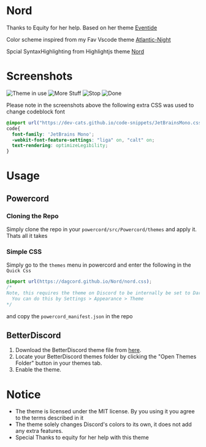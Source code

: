 # Nord

Thanks to Equity for her help. Based on her theme [Eventide](https://github.com/Equity/Eventide)

Color scheme inspired from my Fav Vscode theme [Atlantic-Night](https://github.com/mrpbennett/atlantic-night-vscode-theme/)

Spcial SyntaxHighlighting from Highlightjs theme [Nord](https://github.com/arcticicestudio/nord-highlightjs)

# Screenshots 
![Theme in use](https://daggy.questionable.link/b3De39.png)
![More Stuff](https://daggy.questionable.link/1SZPc7.png)
![Stop](https://daggy.questionable.link/RcABKg.png)
![Done](https://i.imgur.com/mw60T5w.png)

Please note in the screenshots above the following extra CSS was used to change codeblock font
```css
@import url("https://dev-cats.github.io/code-snippets/JetBrainsMono.css");
code{
  font-family: 'JetBrains Mono';
  -webkit-font-feature-settings: "liga" on, "calt" on;
  text-rendering: optimizeLegibility;
}
```

# Usage

## Powercord

### Cloning the Repo

Simply clone the repo in your `powercord/src/Powercord/themes` and apply it. Thats all it takes

### Simple CSS

Simply go to the `themes` menu in powercord and enter the following in the `Quick Css`

```css
@import url(https://dagcord.github.io/Nord/nord.css);
/* 
Note, this requires the theme on Discord to be internally be set to Dark.
  You can do this by Settings > Appearance > Theme
*/
```

and copy the `powercord_manifest.json` in the repo


## BetterDiscord

1. Download the BetterDiscord theme file from [here](https://github.com/Daggy1234/Nord/blob/master/BetterDiscord/Nord.theme.css).
2. Locate your BetterDiscord themes folder by clicking the "Open Themes Folder" button in your themes tab.
3. Enable the theme.

# Notice

* The theme is licensed under the MIT license. By you using it you agree to the terms described in it
* The theme solely changes Discord's colors to its own, it does not add any extra features. 
* Special Thanks to equity for her help with this theme
